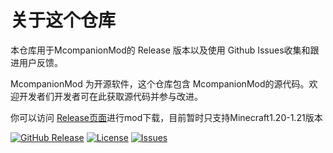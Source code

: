 # 关于这个仓库
本仓库用于McompanionMod的 Release 版本以及使用 Github Issues收集和跟进用户反馈。

McompanionMod 为开源软件，这个仓库包含 McompanionMod的源代码。欢迎开发者们开发者可在此获取源代码并参与改进。

你可以访问 [Release页面](https://github.com/您的用户名/McompanionMod/releases)进行mod下载，目前暂时只支持Minecraft1.20-1.21版本


[![GitHub Release](https://img.shields.io/github/v/release/swxswxer/McompanionMod?style=flat-square)](https://github.com/swxswxer/McompanionMod/releases)
[![License](https://img.shields.io/github/license/swxswxer/McompanionMod?color=blue)](https://opensource.org/licenses/MIT)
[![Issues](https://img.shields.io/github/issues/swxswxer/McompanionMod?label=反馈)](https://github.com/swxswxer/McompanionMod/issues)
